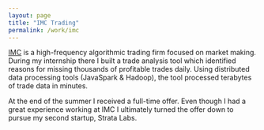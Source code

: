 ```yaml
---
layout: page
title: "IMC Trading"
permalink: /work/imc
---
```


[IMC](https://www.imc.com/us/) is a high-frequency algorithmic trading firm focused on market making. During my internship there I built a trade analysis tool which identified reasons for missing thousands of profitable trades daily. Using distributed data processing tools (JavaSpark & Hadoop), the tool processed terabytes of trade data in minutes.

At the end of the summer I received a full-time offer. Even though I had a great experience working at IMC I ultimately turned the offer down to pursue my second startup, Strata Labs.
